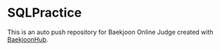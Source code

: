 # SQLPractice
This is an auto push repository for Baekjoon Online Judge created with [BaekjoonHub](https://github.com/BaekjoonHub/BaekjoonHub).
